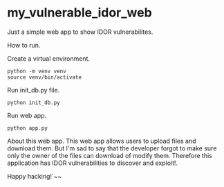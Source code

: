 # my_vulnerable_idor_web
Just a simple web app to show IDOR vulnerabilites.

How to run.

Create a virtual environment.
```
python -m venv venv
source venv/bin/activate
```

Run init_db.py file.
```
python init_db.py
```

Run web app.
```
python app.py
```

About this web app.
This web app allows users to upload files and download them.
But I'm sad to say that the developer forgot to make sure only the owner of the files
can download of modify them. Therefore this application has IDOR vulnerabilities to discover and exploit!.

Happy hacking!`~~